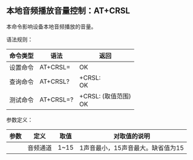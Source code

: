 ## 本地音频播放音量控制：AT+CRSL

本命令影响设备本地音频播放的音量。

语法规则：

| 命令类型 | 语法            | 返回                            |
| -------- | --------------- | ------------------------------- |
| 设置命令 | AT+CRSL=<level> | OK                              |
| 查询命令 | AT+CRSL?        | +CRSL:<level><br> OK            |
| 测试命令 | AT+CRSL=?       | +CRSL: (<level>取值范围) <br>OK |

 

参数定义：

| 参数    | 定义     | 取值 | 对取值的说明                      |
| ------- | -------- | ---- | --------------------------------- |
| <level> | 音频通道 | 1~15 | 1声音最小，15声音最大。缺省值为15 |
